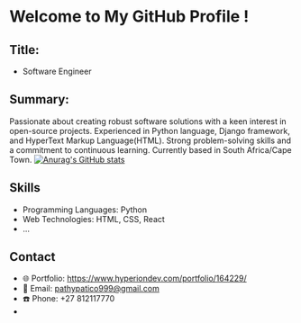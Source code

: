 # Welcome to My GitHub Profile !

## Title:
- Software Engineer

## Summary:

Passionate about creating robust software solutions with a keen interest in open-source projects. 
Experienced in Python language, Django framework, and HyperText Markup Language(HTML). 
Strong problem-solving skills and a commitment to continuous learning. Currently based in South Africa/Cape Town.
[![Anurag's GitHub stats](https://github-readme-stats.vercel.app/api?username=tshamala-pathy)](https://github.com/anuraghazra/github-readme-stats)

## Skills

- Programming Languages: Python
- Web Technologies: HTML, CSS, React
- ...

## Contact

- 🌐 Portfolio: https://www.hyperiondev.com/portfolio/164229/
- 📧 Email: pathypatico999@gmail.com
- ☎️ Phone: +27 812117770
- 

